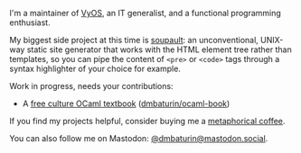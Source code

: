 I'm a maintainer of [VyOS](https://vyos.io), an IT generalist, and a functional programming enthusiast.

My biggest side project at this time is [soupault](https://soupault.neocities.org): an unconventional, UNIX-way static site generator that works with the HTML element tree rather than templates, so you can pipe the content of `<pre>` or `<code>` tags through a syntax highlighter of your choice for example.

Work in progress, needs your contributions:
* A [free culture OCaml textbook](https://ocamlbook.org) ([dmbaturin/ocaml-book](https://github.com/dmbaturin/ocaml-book))

If you find my projects helpful, consider buying me a [metaphorical coffee](https://www.buymeacoffee.com/dmbaturin).

You can also follow me on Mastodon: [@dmbaturin@mastodon.social](https://mastodon.social/@dmbaturin).
